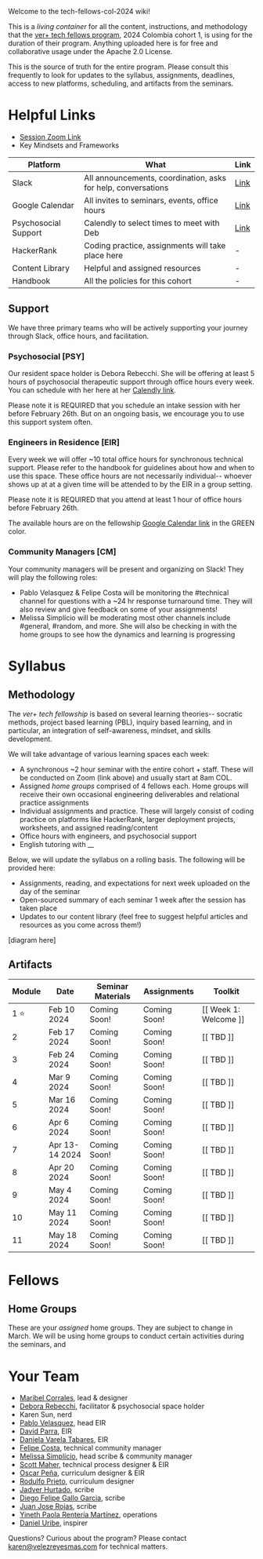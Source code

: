 Welcome to the tech-fellows-col-2024 wiki!

This is a _living container_ for all the content, instructions, and methodology that the [ver+ tech fellows program](http://velezreyesmas.com/fellows), 2024 Colombia cohort 1, is using for the duration of their program. Anything uploaded here is for free and collaborative usage under the Apache 2.0 License.

This is the source of truth for the entire program. Please consult this frequently to look for updates to the syllabus, assignments, deadlines, access to new platforms, scheduling, and artifacts from the seminars. 

# Helpful Links

* [Session Zoom Link]( https://us06web.zoom.us/j/3934576290?pwd=KytrekhMN1plR05WczJDY0xkcVllQT09)
* Key Mindsets and Frameworks

| Platform | What | Link |
| --- | --- | --- |
| Slack | All announcements, coordination, asks for help, conversations | [Link](vertechfellowship.slack.com) |
| Google Calendar | All invites to seminars, events, office hours | [Link](https://calendar.google.com/calendar/u/0?cid=Y19lNjMxNzc2MzJmYTdlNzAwNzI2ZTEyZjllNmU1YWY3MTRkMTIyMTc5MWNlYzk0MGRiYjdhZDJiYmQ2OGYxOTI4QGdyb3VwLmNhbGVuZGFyLmdvb2dsZS5jb20) |
| Psychosocial Support | Calendly to select times to meet with Deb | [Link](https://calendly.com/debora-rebecchi/vermastechfellow) |
| HackerRank | Coding practice, assignments will take place here | - |
| Content Library | Helpful and assigned resources | - |
| Handbook | All the policies for this cohort | - |

## Support

We have three primary teams who will be actively supporting your journey through Slack, office hours, and facilitation.

### Psychosocial [PSY]

Our resident space holder is Debora Rebecchi. She will be offering at least 5 hours of psychosocial therapeutic support through office hours every week. You can schedule with her here at her [Calendly link](https://calendly.com/debora-rebecchi/vermastechfellow).

Please note it is REQUIRED that you schedule an intake session with her before February 26th. But on an ongoing basis, we encourage you to use this support system often.

### Engineers in Residence [EIR]

Every week we will offer ~10 total office hours for synchronous technical support. Please refer to the handbook for guidelines about how and when to use this space. These office hours are not necessarily individual-- whoever shows up at at a given time will be attended to by the EIR in a group setting.

Please note it is REQUIRED that you attend at least 1 hour of office hours before February 26th. 

The available hours are on the fellowship [Google Calendar link](https://calendar.google.com/calendar/u/0?cid=Y19lNjMxNzc2MzJmYTdlNzAwNzI2ZTEyZjllNmU1YWY3MTRkMTIyMTc5MWNlYzk0MGRiYjdhZDJiYmQ2OGYxOTI4QGdyb3VwLmNhbGVuZGFyLmdvb2dsZS5jb20) in the GREEN color.

### Community Managers [CM]

Your community managers will be present and organizing on Slack! They will play the following roles:
* Pablo Velasquez & Felipe Costa will be monitoring the #technical channel for questions with a ~24 hr response turnaround time. They will also review and give feedback on some of your assignments!
* Melissa Simplício will be moderating most other channels include #general, #random, and more. She will also be checking in with the home groups to see how the dynamics and learning is progressing

# Syllabus

## Methodology
The *ver+ tech fellowship* is based on several learning theories-- socratic methods, project based learning (PBL), inquiry based learning, and in particular, an integration of self-awareness, mindset, and skills development.

We will take advantage of various learning spaces each week:
* A synchronous ~2 hour seminar with the entire cohort + staff. These will be conducted on Zoom (link above) and usually start at 8am COL.
* Assigned _home groups_ comprised of 4 fellows each. Home groups will receive their own occasional engineering deliverables and relational practice assignments
* Individual assignments and practice. These will largely consist of coding practice on platforms like HackerRank, larger deployment projects, worksheets, and assigned reading/content
* Office hours with engineers, and psychosocial support
* English tutoring with __

Below, we will update the syllabus on a rolling basis. The following will be provided here:
* Assignments, reading, and expectations for next week uploaded on the day of the seminar
* Open-sourced summary of each seminar 1 week after the session has taken place
* Updates to our content library (feel free to suggest helpful articles and resources as you come across them!)

[diagram here]

## Artifacts
| Module      | Date | Seminar Materials | Assignments | Toolkit |
| ----------- | ----------- | ----------- | ----------- |----------- |
| 1 :star:      | Feb 10 2024   | Coming Soon! | Coming Soon! | [[ Week 1: Welcome ]] |
| 2      | Feb 17 2024   | Coming Soon! | Coming Soon! | [[ TBD ]] |
| 3      | Feb 24 2024   | Coming Soon! | Coming Soon! | [[ TBD ]] |
| 4      | Mar 9 2024   | Coming Soon! | Coming Soon! | [[ TBD ]] |
| 5      | Mar 16 2024   | Coming Soon! | Coming Soon! | [[ TBD ]] |
| 6      | Apr 6 2024   | Coming Soon! | Coming Soon! | [[ TBD ]] |
| 7      | Apr 13-14 2024   | Coming Soon! | Coming Soon! | [[ TBD ]] |
| 8      | Apr 20 2024   | Coming Soon! | Coming Soon! | [[ TBD ]] |
| 9      | May 4 2024   | Coming Soon! | Coming Soon! | [[ TBD ]] |
| 10      | May 11 2024   | Coming Soon! | Coming Soon! | [[ TBD ]] |
| 11      | May 18 2024   | Coming Soon! | Coming Soon! | [[ TBD ]] |

# Fellows

## Home Groups
These are your _assigned_ home groups. They are subject to change in March. We will be using home groups to conduct certain activities during the seminars, and 

# Your Team

* [Maribel Corrales](https://www.linkedin.com/in/maribelcorrales/), lead & designer
* [Debora Rebecchi](https://www.linkedin.com/in/deborarebecchi/), facilitator & psychosocial space holder
* Karen Sun, nerd
* [Pablo Velasquez](http://pablovem.com), head EIR
* [David Parra](https://www.linkedin.com/in/davidc-parrar/), EIR
* [Daniela Varela Tabares](https://www.linkedin.com/in/daniela-varela-b69799169/), EIR
* [Felipe Costa](https://www.linkedin.com/in/fecosta/), technical community manager
* [Melissa Simplício](https://www.linkedin.com/in/melissa-simpl%C3%ADcio/), head scribe & community manager
* [Scott Maher](https://www.linkedin.com/in/s-maher/), technical process designer & EIR
* [Oscar Peña](https://www.linkedin.com/in/oscar-pena-cabra/), curriculum designer & EIR
* [Rodulfo Prieto](https://www.linkedin.com/in/rodulfoprieto/), curriculum designer
* [Jadver Hurtado](https://www.linkedin.com/in/jadverhurtado/), scribe
* [Diego Felipe Gallo Garcia](https://www.linkedin.com/in/difega/), scribe
* [Juan Jose Rojas](https://www.linkedin.com/in/juan-jose-rojas), scribe
* [Yineth Paola Rentería Martínez](https://www.linkedin.com/in/yineth-paola-renter%C3%ADa-mart%C3%ADnez-0a2071138/), operations
* [Daniel Uribe](https://www.linkedin.com/in/danieluribevilla/), inspirer

Questions? Curious about the program? Please contact karen@velezreyesmas.com for technical matters.

